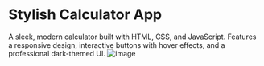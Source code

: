 # Stylish Calculator App
A sleek, modern calculator built with HTML, CSS, and JavaScript.
Features a responsive design, interactive buttons with hover effects, and a professional dark-themed UI.
![image](https://github.com/user-attachments/assets/5e2fea5f-13af-4725-9474-41f52ccedee4)

